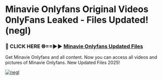 # Minavie Onlyfans Original Videos 0nlyFans Leaked - Files Updated! (negl)

<h3>🔴 CLICK HERE 🌐==►► <a href="https://tinyurl.com/x26r9saj" rel="nofollow">Minavie Onlyfans Updated Files</a></h3>

Get Minavie Onlyfans and all content. Now you can access all videos and pictures of Minavie Onlyfans. New Updated Files 2025!

[![negl](https://i.imgur.com/LkgZPqh.gif)](https://tinyurl.com/x26r9saj)
